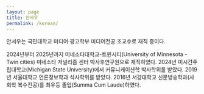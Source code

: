 ```yaml
---
layout: page
title: 안서우
permalink: /korean/
---
```


안서우는 국민대학교 미디어·광고학부 미디어전공 조교수로 재직 중이다.

2024년부터 2025년까지 미네소타대학교-트윈시티(University of Minnesota - Twin cities) 미네소타 저널리즘 센터 박사후연구원으로 재직하였다. 2024년 미시간주립대학교(Michigan State University)에서 커뮤니케이션학 박사학위를 받았다. 2019년 서울대학교 언론정보학과 석사학위를 받았다. 2016년 서강대학교 신문방송학과(사회학 복수전공)를 최우등 졸업(Summa Cum Laude)하였다.

